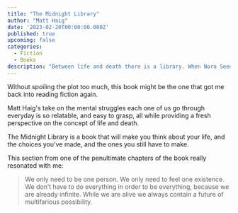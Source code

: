 ```yaml
---
title: "The Midnight Library"
author: "Matt Haig"
date: '2023-02-20T00:00:00.000Z'
published: true
upcoming: false
categories:
  - Fiction
  - Books
description: "Between life and death there is a library. When Nora Seed finds herself in the Midnight Library, she has a chance to make things right. Up until now, her life has been full of misery and regret. She feels she has let everyone down, including herself. But things are about to change. The books in the Midnight Library enable Nora to live as if she had done things differently. With the help of an old friend, she can now undo every one of her regrets as she tries to work out her perfect life. But things aren’t always what she imagined they’d be, and soon her choices place the library and herself in extreme danger. Before time runs out, she must answer the ultimate question: what is the best way to live?"
---
```

Without spoiling the plot too much, this book might be the one that got me back into reading fiction again.

Matt Haig's take on the mental struggles each one of us go through everyday is so relatable, and easy to grasp, all while providing a fresh perspective on the concept of life and death.

The Midnight Library is a book that will make you think about your life, and the choices you've made, and the ones you still have to make. 

This section from one of the penultimate chapters of the book really resonated with me:

> We only need to be one person.
> We only need to feel one existence.
> We don’t have to do everything in order to be everything, because we are already infinite. While we are alive we always contain a future of multifarious possibility.
